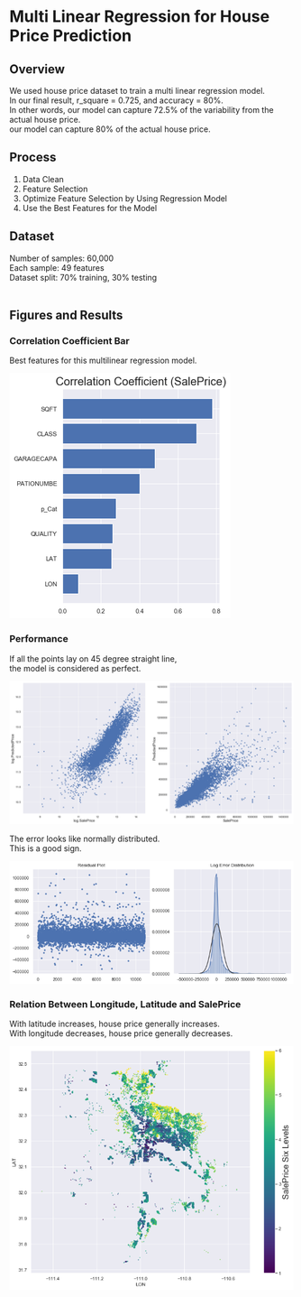 # Multi Linear Regression for House Price Prediction
## Overview
We used house price dataset to train a multi linear regression model. <br>
In our final result, r_square = 0.725, and accuracy = 80%. <br>
In other words, our model can capture 72.5% of the variability from the actual house price. <br>
our model can capture 80% of the actual house price. <br>

## Process
1. Data Clean
2. Feature Selection
3. Optimize Feature Selection by Using Regression Model
4. Use the Best Features for the Model

## Dataset
Number of samples: 60,000<br>
Each sample: 49 features<br>
Dataset split: 70% training, 30% testing<br>
<br>
## Figures and Results
### Correlation Coefficient Bar 

Best features for this multilinear regression model.<br>

![Best Selected Features](/figures/best_features.png)


### Performance

If all the points lay on 45 degree straight line, <br>
the model is considered as perfect.<br>

![Performance](/figures/performance.png)

The error looks like normally distributed.<br>
This is a good sign.<br>

![Residual](/figures/residual.png)

### Relation Between Longitude, Latitude and SalePrice

With latitude increases, house price generally increases.<br>
With longitude decreases, house price generally decreases.<br>

![Map](/figures/lon_lat_price.png)
